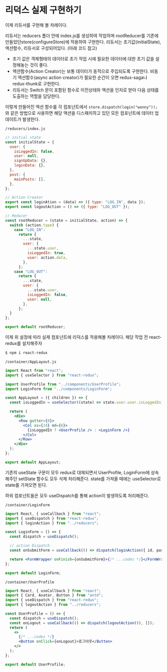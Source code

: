 ﻿# 리덕스 실제 구현하기

이제 리듀서를 구현해 볼 차례이다.

리듀서는 reducers 폴더 안에 index.js를 생성하여 작업하며 rootReducer를 기존에 만들었던store(configureStore)에 적용하여 구현한다. 리듀서는 초기값(initialState), 액션함수, 리듀서로 구성되어있다. (아래 코드 참고)

- 초기 값은 객체형태의 데이터로 초기 작업 시에 필요한 데이터에 대한 초기 값을 설정해놓는 것이 좋다.
- 액션함수(Action Creator)는 보통 데이터가 동적으로 주입되도록 구현한다.
  비동기 액션함수(async action creator)가 필요한 순간이 오면 redux-saga나 redux-thunk로 구현한다.
- 리듀서는 Switch 문이 포함된 함수로 이전상태와 액션을 인자로 받아 다음 상태를 도출하는 역할을 담당한다.

이렇게 만들어진 액션 함수를 각 컴포넌트에서 `store.dispatch(login("wonny"));` 와 같은 방법으로
사용하면 해당 액션을 디스패치하고 있던 모든 컴포넌트에 데이터 업데이트가 발생한다.

`/reducers/index.js`

```jsx
// initial state
const initialState = {
  user: {
    isLoggedIn: false,
    user: null,
    signUpData: {},
    loginData: {},
  },
  post: {
    mainPosts: [],
  },
};

// Action Creator
export const loginAtion = (data) => ({ type: "LOG_IN", data });
export const logoutAction = () => ({ type: "LOG_OUT" });

// Reducer
const rootReducer = (state = initialState, action) => {
  switch (action.type) {
    case "LOG_IN":
      return {
        ...state,
        user: {
          ...state.user,
          isLoggedIn: true,
          user: action.data,
        },
      };
    case "LOG_OUT":
      return {
        ...state,
        user: {
          ...state.user,
          isLoggedIn: false,
          user: null,
        },
      };
  }
};

export default rootReducer;
```

이제 위 설정에 따라 실제 컴포넌트에 리덕스를 적용해볼 차례이다. 해당 작업 전 react-redux를 설치해주자

```bash
$ npm i react-redux
```

`/container/AppLayout.js`

```jsx
import React from "react";
import { useSelector } from "react-redux";

import UserProfile from "../components/UserProfile";
import LoginForm from "../components/LoginForm";

const AppLayout = ({ children }) => {
  const isLoggedIn = useSelector((state) => state.user.user.isLoggedIn);

  return (
    <div>
      <Row gutter={8}>
        <Col xs={24} md={6}>
          {isLoggedIn ? <UserProfile /> : <LoginForm />}
        </Col>
      </Row>
    </div>
  );
};

export default AppLayout;
```

기존의 useState 구문이 모두 redux로 대체되면서 UserProfile, LoginForm에 상속해주던 setState 함수도 모두 삭제 처리해준다. state를 가져올 때에는 useSelector로 state를 가져오면 된다.

하위 컴포넌트들은 모두 useDispatch를 통해 action이 발생하도록 처리해준다.

`/container/LoginForm`

```jsx
import React, { useCallback } from "react";
import { useDispatch } from "react-redux";
import { loginAction } from "../reducers";

const LoginForm = () => {
  const dispatch = useDispatch();

  // action Dispatch
  const onSubmitForm = useCallback(() => dispatch(loginAction({ id, password })), [id, password]);

  return <FormWrapper onFinish={onSubmitForm}>{/* ...codes */}</FormWrapper>;
};

export default LoginForm;
```

`/container/UserProfile`

```jsx
import React, { useCallback } from "react";
import { Card, Avatar, Button } from "antd";
import { useDispatch } from "react-redux";
import { logoutAction } from "../reducers";

const UserProfile = () => {
  const dispatch = useDispatch();
  const onLogout = useCallback(() => dispatch(logoutAction()), []);
  return (
    <>
      {/* ...codes */}
      <Button onClick={onLogout}>로그아웃</Button>
    </>
  );
};

export default UserProfile;
```
